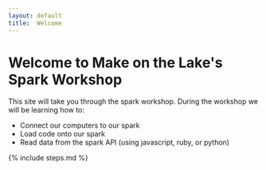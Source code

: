 ```yaml
---
layout: default
title:  Welcome
---
```


# Welcome to Make on the Lake's Spark Workshop

This site will take you through the spark workshop.  During the workshop we will be learning how to:

- Connect our computers to our spark
- Load code onto our spark
- Read data from the spark API (using javascript, ruby, or python)

{% include steps.md %}
